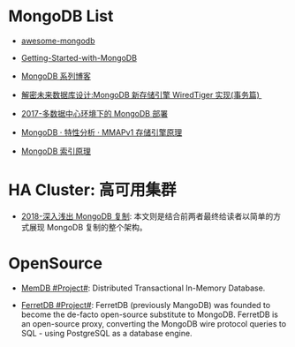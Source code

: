# MongoDB List

- [awesome-mongodb](https://github.com/ramnes/awesome-mongodb)

- [Getting-Started-with-MongoDB](https://jockchou.gitbooks.io/getting-started-with-mongodb/content/book/install.html)

- [MongoDB 系列博客](http://my.oschina.net/happyBKs/blog?catalog=565081)

- [解密未来数据库设计:MongoDB 新存储引擎 WiredTiger 实现(事务篇) ](http://mp.weixin.qq.com/s?__biz=MzAwMDU1MTE1OQ==&mid=2653547303&idx=1&sn=c8bd7648fe94d570ca2ba307eb92b212&scene=23&srcid=0607r1uNUwxjtLUZqRKrCCc5#rd)

- [2017-多数据中心环境下的 MongoDB 部署](https://mp.weixin.qq.com/s/-GbUYjiHOgNwJRgJ7SiogA)

- [MongoDB · 特性分析 · MMAPv1 存储引擎原理](http://mp.weixin.qq.com/s?__biz=MzAwNjQwNzU2NQ==&mid=2650342491&idx=1&sn=20251a07028e4abd8f748132095157c3&scene=23&srcid=0417h1lnv1kil2BaQ7Bis1RS#rd)

- [MongoDB 索引原理](http://blog.yunnotes.net/index.php/mongodb-index-howto/)

# HA Cluster: 高可用集群

- [2018-深入浅出 MongoDB 复制](http://www.infoq.com/cn/articles/mongodb-replication): 本文则是结合前两者最终给读者以简单的方式展现 MongoDB 复制的整个架构。

# OpenSource

- [MemDB #Project#](https://github.com/rain1017/memdb): Distributed Transactional In-Memory Database.

- [FerretDB #Project#](https://github.com/FerretDB/FerretDB): FerretDB (previously MangoDB) was founded to become the de-facto open-source substitute to MongoDB. FerretDB is an open-source proxy, converting the MongoDB wire protocol queries to SQL - using PostgreSQL as a database engine.
